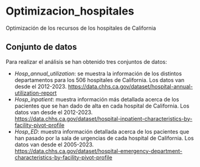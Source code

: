 # Optimizacion_hospitales
Optimización de los recursos de los hospitales de California

## Conjunto de datos
Para realizar el análisis se han obtenido tres conjuntos de datos:
- *Hosp_annual_utilization*: se muestra la información de los distintos departamentos para los 506 hospitales de California. Los datos van desde el 2012-2023.
      https://data.chhs.ca.gov/dataset/hospital-annual-utilization-report
- *Hosp_inpatient*: muestra información más detallada acerca de los pacientes que se han dado de alta en cada hospital de California. Los datos van desde el 2012-2023.
      https://data.chhs.ca.gov/dataset/hospital-inpatient-characteristics-by-facility-pivot-profile
- *Hosp_ED*: muestra información detallada acerca de los pacientes que han pasado por la sala de urgencias de cada hospital de California. Los datos van desde el 2005-2023.
      https://data.chhs.ca.gov/dataset/hospital-emergency-department-characteristics-by-facility-pivot-profile
  
